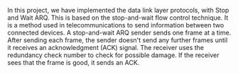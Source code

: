 In this project, we have implemented the data link layer protocols, with Stop and Wait ARQ. This is based on the stop-and-wait flow control technique. It is a method used in telecommunications to send information between two connected devices. A stop-and-wait ARQ sender sends one frame at a time. After sending each frame, the sender doesn't send any further frames until it receives an acknowledgment (ACK) signal. The receiver uses the redundancy check number to check for possible damage. If the receiver sees that the frame is good, it sends an ACK.
